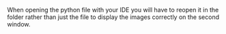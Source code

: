 When opening the python file with your IDE you will have to reopen it in the folder rather than just the file to display the images correctly on the second window. 
